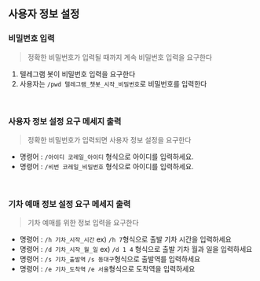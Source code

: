 ## 사용자 정보 설정

### 비밀번호 입력
> 정확한 비밀번호가 입력될 때까지 계속 비밀번호 입력을 요구한다
1. 텔레그램 봇이 비밀번호 입력을 요구한다
2. 사용자는 `/pwd 텔레그램_챗봇_시작_비밀번호`로 비밀번호를 입력한다

<br>

### 사용자 정보 설정 요구 메세지 출력
> 정확한 비밀번호가 입력되면 사용자 정보 설정을 요구한다

* 명령어 : `/아이디 코레일_아이디` 형식으로 아이디를 입력하세요.
* 명령어 : `/비번 코레일_비밀번호` 형식으로 아이디를 입력하세요.

<br>

### 기차 예매 정보 설정 요구 메세지 출력
> 기차 예매를 위한 정보 입력을 요구한다

* 명령어 : `/h 기차_시작_시간` ex) `/h 7`형식으로 출발 기차 시간을 입력하세요
* 명령어 : `/d 기차_시작_월_일` ex) `/d 1 4` 형식으로 출발 기차 월과 일을 입력하세요
* 명령어 : `/s 기차_출발역` `/s 동대구`형식으로 출발역를 입력하세요
* 명령어 : `/e 기차_도착역` `/e 서울`형식으로 도착역을 입력하세요


